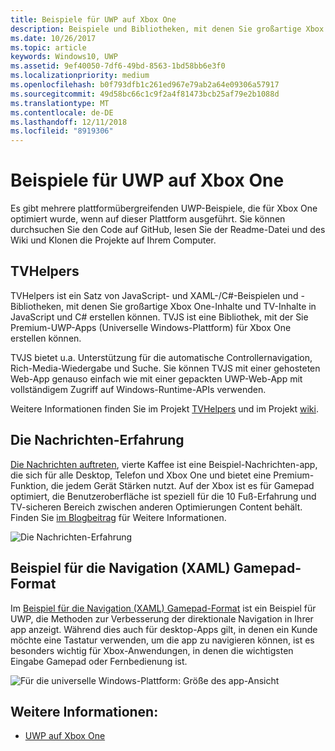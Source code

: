 ```yaml
---
title: Beispiele für UWP auf Xbox One
description: Beispiele und Bibliotheken, mit denen Sie großartige Xbox One- und TV-Inhalte erstellen können.
ms.date: 10/26/2017
ms.topic: article
keywords: Windows10, UWP
ms.assetid: 9ef40050-7df6-49bd-8563-1bd58bb6e3f0
ms.localizationpriority: medium
ms.openlocfilehash: b0f793dfb1c261ed967e79ab2a64e09306a57917
ms.sourcegitcommit: 49d58bc66c1c9f2a4f81473bcb25af79e2b1088d
ms.translationtype: MT
ms.contentlocale: de-DE
ms.lasthandoff: 12/11/2018
ms.locfileid: "8919306"
---
```

# <a name="uwp-on-xbox-one-samples"></a>Beispiele für UWP auf Xbox One

Es gibt mehrere plattformübergreifenden UWP-Beispiele, die für Xbox One optimiert wurde, wenn auf dieser Plattform ausgeführt. Sie können durchsuchen Sie den Code auf GitHub, lesen Sie der Readme-Datei und des Wiki und Klonen die Projekte auf Ihrem Computer.

## <a name="tvhelpers"></a>TVHelpers

TVHelpers ist ein Satz von JavaScript- und XAML-/C#-Beispielen und -Bibliotheken, mit denen Sie großartige Xbox One-Inhalte und TV-Inhalte in JavaScript und C# erstellen können. TVJS ist eine Bibliothek, mit der Sie Premium-UWP-Apps (Universelle Windows-Plattform) für Xbox One erstellen können.

TVJS bietet u.a. Unterstützung für die automatische Controllernavigation, Rich-Media-Wiedergabe und Suche. Sie können TVJS mit einer gehosteten Web-App genauso einfach wie mit einer gepackten UWP-Web-App mit vollständigem Zugriff auf Windows-Runtime-APIs verwenden.

Weitere Informationen finden Sie im Projekt [TVHelpers](https://github.com/Microsoft/TVHelpers) und im Projekt [wiki](https://github.com/Microsoft/TVHelpers/wiki).

## <a name="the-news-experience"></a>Die Nachrichten-Erfahrung

[Die Nachrichten auftreten](https://github.com/Microsoft/uwp-experiences/tree/news/apps/News), vierte Kaffee ist eine Beispiel-Nachrichten-app, die sich für alle Desktop, Telefon und Xbox One und bietet eine Premium-Funktion, die jedem Gerät Stärken nutzt. Auf der Xbox ist es für Gamepad optimiert, die Benutzeroberfläche ist speziell für die 10 Fuß-Erfahrung und TV-sicheren Bereich zwischen anderen Optimierungen Content behält. Finden Sie [im Blogbeitrag](https://blogs.windows.com/buildingapps/2016/09/09/tailoring-your-app-for-xbox-and-the-tv-app-dev-on-xbox-series/) für Weitere Informationen.

![Die Nachrichten-Erfahrung](images/samples-1.png)

## <a name="gamepad-style-navigation-xaml-sample"></a>Beispiel für die Navigation (XAML) Gamepad-Format

Im [Beispiel für die Navigation (XAML) Gamepad-Format](https://github.com/Microsoft/Windows-universal-samples/tree/master/Samples/XamlGamepadNavigation) ist ein Beispiel für UWP, die Methoden zur Verbesserung der direktionale Navigation in Ihrer app anzeigt. Während dies auch für desktop-Apps gilt, in denen ein Kunde möchte eine Tastatur verwenden, um die app zu navigieren können, ist es besonders wichtig für Xbox-Anwendungen, in denen die wichtigsten Eingabe Gamepad oder Fernbedienung ist.

![Für die universelle Windows-Plattform: Größe des app-Ansicht](images/samples-2.png)

## <a name="see-also"></a>Weitere Informationen:

- [UWP auf Xbox One](index.md)
